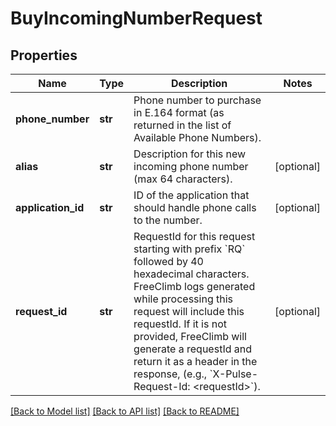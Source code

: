 # BuyIncomingNumberRequest

## Properties

Name | Type | Description | Notes
------------ | ------------- | ------------- | -------------
**phone_number** | **str** | Phone number to purchase in E.164 format (as returned in the list of Available Phone Numbers). | 
**alias** | **str** | Description for this new incoming phone number (max 64 characters). | [optional] 
**application_id** | **str** | ID of the application that should handle phone calls to the number. | [optional] 
**request_id** | **str** | RequestId for this request starting with prefix &#x60;RQ&#x60; followed by 40 hexadecimal characters. FreeClimb logs generated while processing this request will include this requestId. If it is not provided, FreeClimb will generate a requestId and return it as a header in the response, (e.g., &#x60;X-Pulse-Request-Id: &lt;requestId&gt;&#x60;). | [optional] 

[[Back to Model list]](../README.md#documentation-for-models) [[Back to API list]](../README.md#documentation-for-api-endpoints) [[Back to README]](../README.md)


